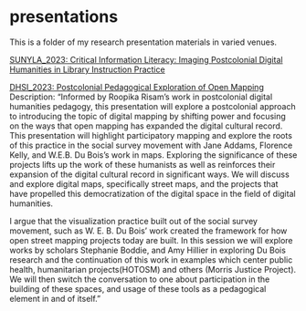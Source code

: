 # presentations
This is a folder of my research presentation materials in varied venues.

[SUNYLA_2023: Critical Information Literacy: Imaging Postcolonial Digital Humanities in Library Instruction Practice](https://gaydrianna.github.io/presentations/sunyla23.pdf)

[DHSI_2023: Postcolonial Pedagogical Exploration of Open Mapping](https://gaydrianna.github.io/presentations/DHSI23mapping.pdf)
Description: “Informed by Roopika Risam’s work in postcolonial digital humanities pedagogy, this presentation will explore a postcolonial approach to introducing the topic of digital mapping by shifting power and focusing on the ways that open mapping has expanded the digital cultural record. This presentation will highlight participatory mapping and explore the roots of this practice in the social survey movement with Jane Addams, Florence Kelly, and W.E.B. Du Bois’s work in maps. Exploring the significance of these projects lifts up the work of these humanists as well as reinforces their expansion of the digital cultural record in significant ways. We will discuss and explore digital maps, specifically street maps, and the projects that have propelled this democratization of the digital space in the field of digital humanities.

I argue that the visualization practice built out of the social survey movement, such as W. E. B. Du Bois’ work created the framework for how open street mapping projects today are built. In this session we will explore works by scholars Stephanie Boddie, and Amy Hillier in exploring Du Bois research and the continuation of this work in examples which center public health, humanitarian projects(HOTOSM) and others (Morris Justice Project). We will then switch the conversation to one about participation in the building of these spaces, and usage of these tools as a pedagogical element in and of itself.”

 
